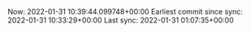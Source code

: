 Now: 2022-01-31 10:39:44.099748+00:00 Earliest commit since sync: 2022-01-31 10:33:29+00:00 Last sync: 2022-01-31 01:07:35+00:00
